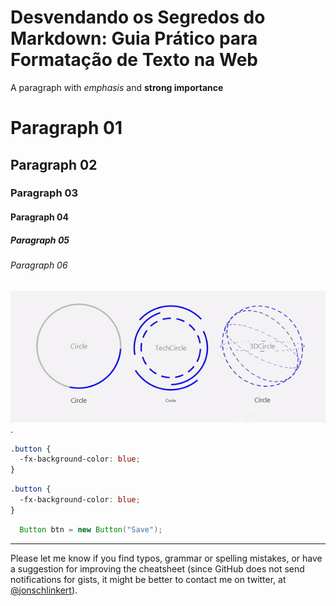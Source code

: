 # Desvendando os Segredos do Markdown: Guia Prático para Formatação de Texto na Web

A paragraph with _emphasis_ and **strong importance**

# Paragraph 01

## Paragraph 02

### Paragraph 03

#### Paragraph 04

##### Paragraph 05

###### Paragraph 06

<!-- ![alt text](/src/assets/img/Screenshot_2.png) -->

![Texto Alternativo](/src/assets/img/ezgif.gif).

```css
.button {
  -fx-background-color: blue;
}
```

```css
.button {
  -fx-background-color: blue;
}
```

```java
  Button btn = new Button("Save");
```

---

Please let me know if you find typos, grammar or spelling mistakes, or have a suggestion for improving the cheatsheet (since GitHub does not send notifications for gists, it might be better to contact me on twitter, at [@jonschlinkert](https://twitter.com/jonschlinkert)).
